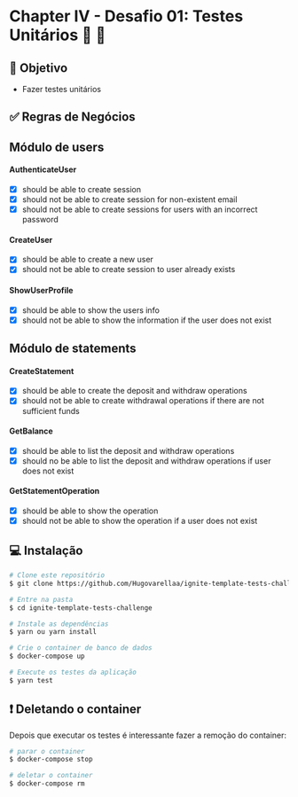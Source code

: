 # Chapter IV - Desafio 01: Testes Unitários :rocket: :purple_heart:

## :dart: Objetivo

- Fazer testes unitários

## :white_check_mark: Regras de Negócios

## Módulo de users

#### AuthenticateUser

- [x] should be able to create session
- [x] should not be able to create session for non-existent email
- [x] should not be able to create sessions for users with an incorrect password

#### CreateUser

- [x] should be able to create a new user
- [x] should not be able to create session to user already exists

#### ShowUserProfile

- [x] should be able to show the users info
- [x] should not be able to show the information if the user does not exist

## Módulo de statements

#### CreateStatement

- [x] should be able to create the deposit and withdraw operations
- [x] should not be able to create withdrawal operations if there are not sufficient funds

#### GetBalance

- [x] should be able to list the deposit and withdraw operations
- [x] should no be able to list the deposit and withdraw operations if user does not exist

#### GetStatementOperation

- [x] should be able to show the operation
- [x] should not be able to show the operation if a user does not exist

## :computer: Instalação

```bash
# Clone este repositório
$ git clone https://github.com/Hugovarellaa/ignite-template-tests-challenge

# Entre na pasta
$ cd ignite-template-tests-challenge

# Instale as dependências
$ yarn ou yarn install

# Crie o container de banco de dados
$ docker-compose up

# Execute os testes da aplicação
$ yarn test
```

## ❗ Deletando o container

Depois que executar os testes é interessante fazer a remoção do container:

```bash
# parar o container
$ docker-compose stop

# deletar o container
$ docker-compose rm
```
